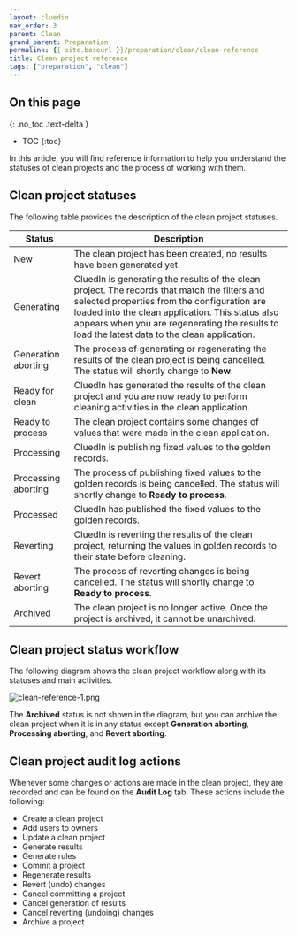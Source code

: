 ```yaml
---
layout: cluedin
nav_order: 3
parent: Clean
grand_parent: Preparation
permalink: {{ site.baseurl }}/preparation/clean/clean-reference
title: Clean project reference
tags: ["preparation", "clean"]
---
```

## On this page
{: .no_toc .text-delta }
- TOC
{:toc}

In this article, you will find reference information to help you understand the statuses of clean projects and the process of working with them.

## Clean project statuses

The following table provides the description of the clean project statuses.

| Status | Description |
|--|--|
| New | The clean project has been created, no results have been generated yet. |
| Generating | CluedIn is generating the results of the clean project. The records that match the filters and selected properties from the configuration are loaded into the clean application. This status also appears when you are regenerating the results to load the latest data to the clean application. |
| Generation aborting | The process of generating or regenerating the results of the clean project is being cancelled. The status will shortly change to **New**. |
| Ready for clean | CluedIn has generated the results of the clean project and you are now ready to perform cleaning activities in the clean application. |
| Ready to process | The clean project contains some changes of values that were made in the clean application. |
| Processing | CluedIn is publishing fixed values to the golden records. |
| Processing aborting| The process of publishing fixed values to the golden records is being cancelled. The status will shortly change to **Ready to process**. |
| Processed | CluedIn has published the fixed values to the golden records. |
| Reverting | CluedIn is reverting the results of the clean project, returning the values in golden records to their state before cleaning. |
| Revert aborting | The process of reverting changes is being cancelled. The status will shortly change to **Ready to process**.  |
| Archived | The clean project is no longer active. Once the project is archived, it cannot be unarchived.  |

## Clean project status workflow

The following diagram shows the clean project workflow along with its statuses and main activities.

![clean-reference-1.png](../../assets/images/preparation/clean/clean-reference-1.png)

The **Archived** status is not shown in the diagram, but you can archive the clean project when it is in any status except **Generation aborting**, **Processing aborting**, and **Revert aborting**.

## Clean project audit log actions

Whenever some changes or actions are made in the clean project, they are recorded and can be found on the **Audit Log** tab. These actions include the following:

- Create a clean project
- Add users to owners
- Update a clean project
- Generate results
- Generate rules
- Commit a project
- Regenerate results
- Revert (undo) changes
- Cancel committing a project
- Cancel generation of results
- Cancel reverting (undoing) changes
- Archive a project